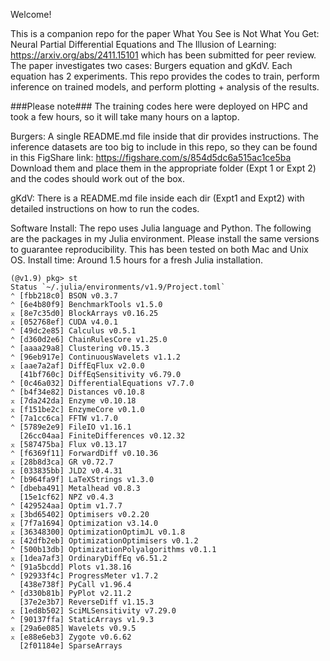 Welcome!

This is a companion repo for the paper What You See is Not What You Get: Neural Partial Differential Equations and The Illusion of Learning: https://arxiv.org/abs/2411.15101
which has been submitted for peer review.
The paper investigates two cases: Burgers equation and gKdV. Each equation has 2 experiments.
This repo provides the codes to train, perform inference on trained models, and perform plotting + analysis of the results.

###Please note### The training codes here were deployed on HPC and took a few hours, so it will take many hours on a laptop.


Burgers:
A single README.md file inside that dir provides instructions. The inference datasets are too big to include in this repo, so they can 
be found in this FigShare link: https://figshare.com/s/854d5dc6a515ac1ce5ba
Download them and place them in the appropriate folder (Expt 1 or Expt 2) and the codes should work out of the box.

gKdV:
There is a README.md file inside each dir (Expt1 and Expt2) with detailed instructions on how to run the codes.


Software Install:
The repo uses Julia language and Python.
The following are the packages in my Julia environment. Please install the same versions to guarantee reproducibility.
This has been tested on both Mac and Unix OS.
Install time: Around 1.5 hours for a fresh Julia installation. 
```
(@v1.9) pkg> st
Status `~/.julia/environments/v1.9/Project.toml`
⌃ [fbb218c0] BSON v0.3.7
⌃ [6e4b80f9] BenchmarkTools v1.5.0
⌅ [8e7c35d0] BlockArrays v0.16.25
⌅ [052768ef] CUDA v4.0.1
⌃ [49dc2e85] Calculus v0.5.1
⌃ [d360d2e6] ChainRulesCore v1.25.0
⌃ [aaaa29a8] Clustering v0.15.3
⌃ [96eb917e] ContinuousWavelets v1.1.2
⌅ [aae7a2af] DiffEqFlux v2.0.0
  [41bf760c] DiffEqSensitivity v6.79.0
⌃ [0c46a032] DifferentialEquations v7.7.0
⌃ [b4f34e82] Distances v0.10.8
⌅ [7da242da] Enzyme v0.10.18
⌅ [f151be2c] EnzymeCore v0.1.0
⌃ [7a1cc6ca] FFTW v1.7.0
⌃ [5789e2e9] FileIO v1.16.1
  [26cc04aa] FiniteDifferences v0.12.32
⌅ [587475ba] Flux v0.13.17
⌃ [f6369f11] ForwardDiff v0.10.36
⌅ [28b8d3ca] GR v0.72.7
⌅ [033835bb] JLD2 v0.4.31
⌃ [b964fa9f] LaTeXStrings v1.3.0
⌃ [dbeba491] Metalhead v0.8.3
  [15e1cf62] NPZ v0.4.3
⌃ [429524aa] Optim v1.7.7
⌅ [3bd65402] Optimisers v0.2.20
⌅ [7f7a1694] Optimization v3.14.0
⌅ [36348300] OptimizationOptimJL v0.1.8
⌅ [42dfb2eb] OptimizationOptimisers v0.1.2
⌃ [500b13db] OptimizationPolyalgorithms v0.1.1
⌅ [1dea7af3] OrdinaryDiffEq v6.51.2
⌃ [91a5bcdd] Plots v1.38.16
⌃ [92933f4c] ProgressMeter v1.7.2
  [438e738f] PyCall v1.96.4
⌃ [d330b81b] PyPlot v2.11.2
  [37e2e3b7] ReverseDiff v1.15.3
⌅ [1ed8b502] SciMLSensitivity v7.29.0
⌃ [90137ffa] StaticArrays v1.9.3
⌅ [29a6e085] Wavelets v0.9.5
⌅ [e88e6eb3] Zygote v0.6.62
  [2f01184e] SparseArrays
```
